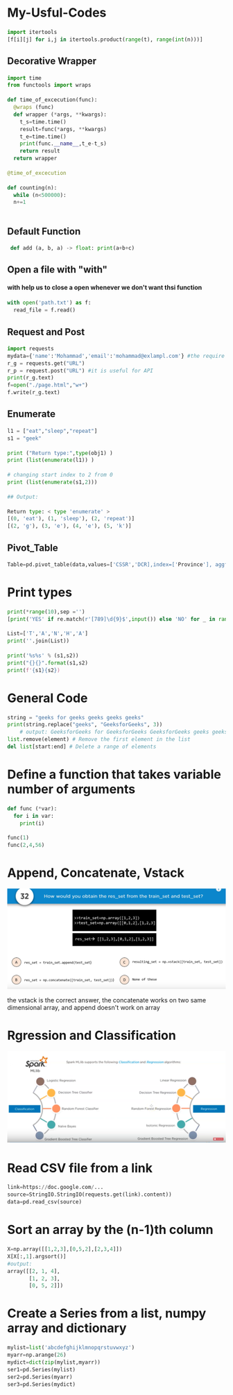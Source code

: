 # My-Usful-Codes

```python
import itertools
[f[i][j] for i,j in itertools.product(range(t), range(int(n)))]
```
## Decorative Wrapper

```python
import time
from functools import wraps

def time_of_excecution(func):
  @wraps (func)
  def wrapper (*args, **kwargs):
    t_s=time.time()
    result=func(*args, **kwargs)
    t_e=time.time()
    print(func.__name__,t_e-t_s)
    return result
  return wrapper
  
@time_of_excecution

def counting(n):
  while (n<500000):
  n+=1
   
```
## Default Function

```python
 def add (a, b, a) -> float: print(a+b+c)
 ```

## Open a file with "with"
#### with help us to close a open whenever we don't want thsi function

```python
with open('path.txt') as f:
  read_file = f.read()
 ```

## Request and Post

```python
import requests
mydata={'name':'Mohammad','email':'mohammad@exlampl.com'} #the require data can be seen in browser inspector
r_g = requests.get("URL")
r_p = request.post("URL") #it is useful for API
print(r_g.text)
f=open("./page.html","w+")
f.write(r_g.text)
 ```

## Enumerate

```python
l1 = ["eat","sleep","repeat"] 
s1 = "geek"
  
print ("Return type:",type(obj1) )
print (list(enumerate(l1)) )
  
# changing start index to 2 from 0 
print (list(enumerate(s1,2)))

## Output:

Return type: < type 'enumerate' >
[(0, 'eat'), (1, 'sleep'), (2, 'repeat')]
[(2, 'g'), (3, 'e'), (4, 'e'), (5, 'k')]
 ```
## Pivot_Table

```python
Table=pd.pivot_table(data,values=['CSSR','DCR],index=['Province'], aggfunc={'CSSR':[max, min],'DCR': [lambda x: np.percentage(x,90)]}
```
# Print types
```python
print(*range(10),sep ='')
[print('YES' if re.match(r'[789]\d{9}$',input()) else 'NO' for _ in range(int(input))] #To find Phone Number

List=['T','A','N','H','A']
print(''.join(List))

print('%s%s' % (s1,s2))
print("{}{}".format(s1,s2)
print(f'{s1}{s2})

```

# General Code
```python
string = "geeks for geeks geeks geeks geeks" 
print(string.replace("geeks", "GeeksforGeeks", 3)) 
    # output: GeeksforGeeks for GeeksforGeeks GeeksforGeeks geeks geeks
list.remove(element) # Remove the first element in the list
del list[start:end] # Delete a range of elements
```

# Define a function that takes variable number of arguments
```python
def func (*var):
  for i in var:
    print(i)

func(1)
func(2,4,56)
```
# Append, Concatenate, Vstack

![test](https://github.com/m-r-tanha/My-Usful-Codes/blob/master/append.png)

the vstack is the correct answer, 
the concatenate works on two same dimensional array, 
and append doesn't work on array

# Rgression and Classification
![class_regra](https://github.com/m-r-tanha/My-Usful-Codes/blob/master/classification_regression.png)

# Read CSV file from a link
```python
link=https://doc.google.com/...
source=StringIO.StringIO(requests.get(link).content))
data=pd.read_csv(source)
```
# Sort an array by the (n-1)th column
```python
X=np.array([[1,2,3],[0,5,2],[2,3,4]])
X[X[:,1].argsort()]
#output:
array([[2, 1, 4],
       [1, 2, 3],
       [0, 5, 2]])
```
# Create a Series from a list, numpy array and dictionary
```python
mylist=list('abcdefghijklmnopqrstuvwxyz')
myarr=np.arange(26)
mydict=dict(zip(mylist,myarr))
ser1=pd.Series(mylist)
ser2=pd.Series(myarr)
ser3=pd.Series(mydict)
